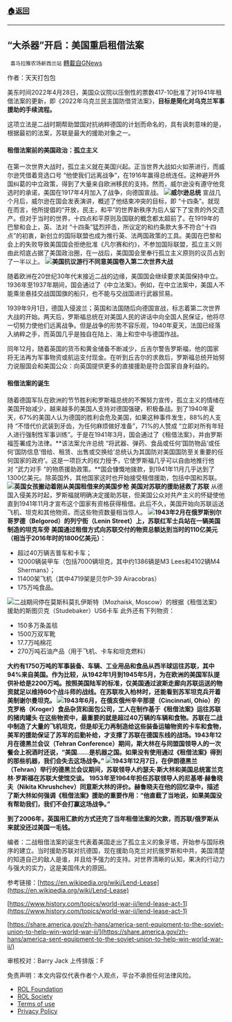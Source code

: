 ###  [:house:返回](README.md)
---


## “大杀器”开启：美国重启租借法案
` 喜马拉雅农场新西兰站` [轉載自GNews](https://gnews.org/zh-hans/2474160/)

作者：天天打包包
 
美东时间2022年4月28日，美国众议院以压倒性的票数417-10批准了对1941年租借法案的更新，即《2022年乌克兰民主国防借贷法案》，**目标是简化对乌克兰军事援助的手续流程。**
 
这项立法是二战时期帮助盟国对抗纳粹德国的计划而命名的，具有讽刺意味的是，根据最初的法案，苏联是最大的援助对象之一。
 
#### **租借法案前的美国政治**：**孤立主义**
 
在第一次世界大战时，孤立主义就在美国兴起。正当世界大战如火如荼进行，而威尔逊凭借着竞选口号 “他使我们远离战争”，在1916年赢得总统连任。这种避开外国纠葛的中立政策，得到了大量来自欧洲移民的支持。然而，威尔逊没有遵守他竞选时的承诺，美国在1917年4月加入了战争，向德国宣战。
 ![](https://assets.gnews.org/wp-content/uploads/2022/05/图片-1-1.jpg)**威尔逊总统** 
宣战几个月后，威尔逊在国会发表演讲，概述了他结束冲突的目标，即 “十四条”。就现在而言，他所提倡的“开放，民主，和平”的世界新秩序为后人留下了宝贵的外交遗产。但对于当时的世界，十四点和平原则及国联的概念都太超前了。在1919年的巴黎和会上，英、法对 “十四条”猛烈抨击，所议定的和约条款大多不符合“十四点”的初衷，新创立的国际联盟也成为推行英、法两国政策的工具。美国在巴黎和会上的失败导致美国国会拒绝批准《凡尔赛和约》，不参加国际联盟，孤立主义则由此彻底占据了美国政治圈，在一战后，美国国会里奉行孤立主义原则的议员占到了一半以上。
 ![](https://assets.gnews.org/wp-content/uploads/2022/05/图片-2.jpg)**美国抗议游行不同意美国卷入第二次世界大战**
 
随着欧洲在20世纪30年代末接近二战的边缘，美国国会继续要求美国保持中立。1936年至1937年期间，国会通过了《中立法案》。例如，在中立法案中，美国人不能乘坐悬挂交战国国旗的船只，也不能与交战国进行武器贸易。
 
1939年9月1日，德国入侵波兰；英国和法国随后向德国宣战，标志着第二次世界大战的开始。两天后，罗斯福总统在对美国人民的讲话中向全国人民保证，他将尽一切努力使他们远离战争。但是战争的形势不容乐观，1940年夏天，法国已经落入纳粹之手，而英国几乎是独自在陆上、海上和空中与德国作战。
 
同年12月，随着英国的货币和黄金储备不断减少，丘吉尔警告罗斯福，他的国家将无法再为军事物资或航运支付现金。在听到丘吉尔的求救后，罗斯福总统开始努力说服国会和美国公众：向英国提供更多的直接援助是符合国家自身利益的。
 
#### **租借法案的诞生**
 
随着德国军队在欧洲的节节胜利和罗斯福总统的不懈努力宣传，孤立主义的情绪在美国开始减少，越来越多的美国人支持对德国强硬，积极备战。到了1940年夏天，67%的美国人认为德国的胜利会危及美国，如果这种事件发生，88%的人支持 “不惜代价武装到牙齿，为任何麻烦做好准备”，71%的人赞成 “立即对所有年轻人进行强制性军事训练”。于是在1941年3月，国会通过了《租借法案》，并由罗斯福签署成为法律。**该法案允许总统 “将武器、弹药、食品或任何’国防物品’或任何’国防信息’借给、租赁、出售或交换给’总统认为其国防对美国国防至关重要的任何国家的政府’。这是一项巨大的权力授予，它使罗斯福几乎可以自由地推行他对 “武力对手 “的物质援助政策。**国会慷慨地拨款，到1941年11月几乎达到了1300亿美元。除英国外，其他国家这时也开始接受租借援助，包括中国和苏联。
 ![](https://assets.gnews.org/wp-content/uploads/2022/05/图片3-1.jpg)**英国女孩搬动着刚从美国租借来的美国步枪**
**美国对苏联的援助拯救了苏联** 
从德国入侵美苏时起，罗斯福就明确决定援助苏联，但美国公众对共产主义的怀疑使他直到1941年11月才宣布这个国家有资格获得租借。此后不久，美国开始向苏联运送飞机、坦克和其他物资。而这些物资数量相当惊人。
 ![](https://assets.gnews.org/wp-content/uploads/2022/05/图片-4.jpg)**1943年2月在俄罗斯别尔哥罗德（Belgorod）的列宁街（Lenin Street）上，苏联红军士兵站在一辆美国制造的坦克车旁** 
**美国通过租借方式向苏联交付的物资总额达到当时的110亿美元（相当于2016年时的1800亿美元）**：
 
- 超过40万辆吉普车和卡车；
- 12000辆装甲车（包括7000辆坦克，其中约1386辆是M3 Lees和4102辆M4 Shermans）；
- 11400架飞机（其中4719架是贝尔P-39 Airacobras）
- 175万吨食品。

 ![](https://assets.gnews.org/wp-content/uploads/2022/05/图片-5.jpg)二战期间停在莫斯科莫扎伊斯特（Mozhaisk, Moscow）的根据《租借法案》援助的斯图贝克（Studebaker）US6卡车 
此外还有下列物资：

- 150多万条盖毯
- 1500万双军靴
- 17.7万吨棉花
- 270万吨石油产品（用于飞机、卡车和坦克燃料）

**大约有1750万吨的军事装备、车辆、工业用品和食品从西半球运往苏联，其中94%来自美国。作为比较，从1942年1月到1945年5月，为在欧洲的美国军队提供补给是2200万吨。按照美国陆军的标准，仅美国通过波斯走廊向苏联运送的物资就足以维持60个战斗师的战线。**在苏联攻入柏林时，还能看到苏军坦克兵开着美制谢尔曼坦克。
 ![](https://assets.gnews.org/wp-content/uploads/2022/05/图片-6.jpg)**1943年6月，在俄亥俄州辛辛那提（Cincinnati, Ohio）的克罗格（Kroger）食品杂货和面包公司，工人在制作基于《租借法案》运往苏联的猪肉罐头** 
在这些物资中，最重要的就是超过40万辆的车辆和食物。苏联在二战中制造了大量的飞机坦克，但是却无力再制造给这些装备运输物资的卡车和食物，美军的援助保证了苏军的后勤补给，才支撑了苏联在德国东线的战场。**1943年12月在德黑兰会议（Tehran Conference）期间，斯大林在与同盟国领导人的一次餐会上祝酒时还说，“美国……是机器之国。如果没有使用通过《租借法案》得到的那些机器，我们会失去这场战争。”**
 ![](https://assets.gnews.org/wp-content/uploads/2022/05/图片7.jpg)**1943年12月7日，在伊朗德黑兰（Tehran）举行的德黑兰会议期间，苏联领导人约瑟夫·斯大林和美国总统富兰克林·罗斯福在苏联大使馆交谈。** 
1953年至1964年担任苏联领导人的尼基塔·赫鲁晓夫（Nikita Khrushchev）同意斯大林的评价。赫鲁晓夫在他的回忆录中，描述了**斯大林如何强调《租借法案》援助的重要作用：“他直截了当地说，如果美国没有帮助我们，我们不会打赢这场战争。”**
 
**到了2006年，英国用汇款的方式还完了当年租借法案的欠款，而苏联/俄罗斯从来就没还过美国一毛钱。**
 
编者：二战租借法案的诞生代表着美国走出了孤立主义的象牙塔，开始参与国际秩序的建立。当时援助苏联对抗德国，现在援助乌克兰对抗俄罗斯和中共，美国清楚的知道自己的敌人是谁，并且给予强力的支持。对世界清晰的认知，果决的行动力与强大的实力，这是美国伟大的原因。
 
参考链接：[https://en.wikipedia.org/wiki/Lend-Lease](https://en.wikipedia.org/wiki/Lend-Lease)
 
[https://www.history.com/topics/world-war-ii/lend-lease-act-1](https://www.history.com/topics/world-war-ii/lend-lease-act-1)
 
[https://share.america.gov/zh-hans/america-sent-equipment-to-the-soviet-union-to-help-win-world-war-ii/](https://share.america.gov/zh-hans/america-sent-equipment-to-the-soviet-union-to-help-win-world-war-ii/)
 
审核校对：Barry Jack
上传排版：F

免责声明：本文内容仅代表作者个人观点，平台不承担任何法律风险。
  
- [ROL Foundation](https://rolfoundation.org/)
- [ROL Society](https://rolsociety.org/)
- [Terms of use](https://gnews.org/terms-of-use-3/)
- [Privacy Policy](https://gnews.org/privacy-policy/)
